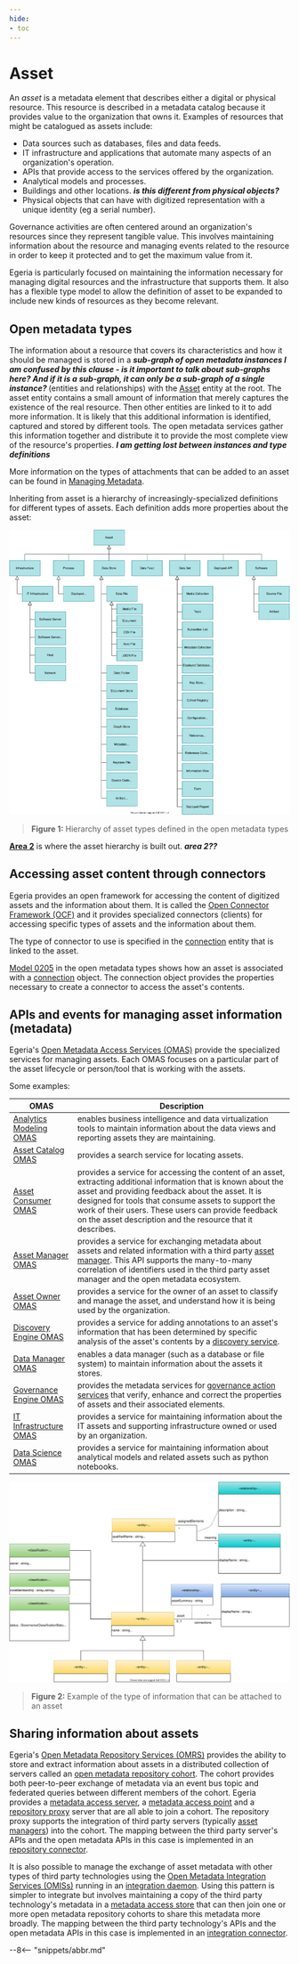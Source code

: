 ```yaml
---
hide:
- toc
---
```


<!-- SPDX-License-Identifier: CC-BY-4.0 -->
<!-- Copyright Contributors to the Egeria project. -->

# Asset

An *asset* is a metadata element that describes either a digital or physical resource.  This resource is described in a metadata catalog because it provides value to the organization that owns it.
Examples of resources that might be catalogued as assets include:

- Data sources such as databases, files and data feeds.
- IT infrastructure and applications that automate many aspects of an organization's operation.
- APIs that provide access to the services offered by the organization.
- Analytical models and processes.
- Buildings and other locations. ***<dw>is this different from physical objects?</dw>***
- Physical objects that can have with digitized representation with a unique identity (eg a serial number).

Governance activities are often centered around an organization's resources since they represent tangible value. This involves maintaining information about the resource and managing events related to the resource in order to keep it protected and to get the maximum value from it.

Egeria is particularly focused on maintaining the information necessary for managing digital resources and the infrastructure that supports them. It also has a flexible type model to allow the definition of asset to be expanded to include new kinds of resources as they become relevant.

## Open metadata types

The information about a resource that covers its characteristics and how it should be managed is stored in a ***sub-graph of open metadata instances <dw>I am confused by this clause - is it important to talk about sub-graphs here? And if it is a sub-graph, it can only be a sub-graph of a single instance? </dw>*** (entities and relationships) with the [Asset](/egeria-docs/types/0/0010-Base-Model/#asset) entity at the root. The asset entity contains a small amount of information that merely captures the existence of the real resource. Then other entities are linked to it to add more information. It is likely that this additional information is identified, captured and stored by different tools. The open metadata services gather this information together and distribute it to provide the most complete view of the resource's properties. ***<dw>I am getting lost between instances and type definitions </dw>***

More information on the types of attachments that can be added to an asset can be found in [Managing Metadata](/egeria-docs/patterns/managing-metadata/overview).

Inheriting from asset is a hierarchy of increasingly-specialized definitions for different types of assets. Each definition adds more properties about the asset:

![Figure 1](asset-hierarchy.svg)
> **Figure 1:** Hierarchy of asset types defined in the open metadata types

**[Area 2](/egeria-docs/types/2)** is where the asset hierarchy is built out. ***<dw>area 2??</dw>***


## Accessing asset content through connectors

Egeria provides an open framework for accessing the content of digitized assets and the information about them. It is called the [Open Connector Framework (OCF)](/egeria-docs/frameworks/ocf/overview) and it provides specialized connectors (clients) for accessing specific types of assets and the information about them.

The type of connector to use is specified in the [connection](/egeria-docs/concepts/connection) entity that is linked to the asset.

[Model 0205](/egeria-docs/types/2/0205-Connection-Linkage) in the open metadata types shows how an asset is associated with a [connection](/egeria-docs/concepts/connection) object. The connection object provides the properties necessary to create a connector to access the asset's contents.

## APIs and events for managing asset information (metadata)

Egeria's [Open Metadata Access Services (OMAS)](/egeria-docs/services/omas) provide the specialized services for managing assets. Each OMAS focuses on a particular part of the asset lifecycle or person/tool that is working with the assets.

Some examples:

| OMAS | Description |
|---|---|
| [Analytics Modeling OMAS](/egeria-docs/services/omas/analytics-modeling/overview) | enables business intelligence and data virtualization tools to maintain information about the data views and reporting assets they are maintaining. |
| [Asset Catalog OMAS](/egeria-docs/services/omas/asset-catalog/overview) | provides a search service for locating assets. |
| [Asset Consumer OMAS](/egeria-docs/services/omas/asset-consumer/overview) | provides a service for accessing the content of an asset, extracting additional information that is known about the asset and providing feedback about the asset. It is designed for tools that consume assets to support the work of their users. These users can provide feedback on the asset description and the resource that it describes. |
| [Asset Manager OMAS](/egeria-docs/services/omas/asset-manager/overview) | provides a service for exchanging metadata about assets and related information with a third party [asset manager](/egeria-docs/concepts/server-capability). This API supports the many-to-many correlation of identifiers used in the third party asset manager and the open metadata ecosystem. |
| [Asset Owner OMAS](/egeria-docs/services/omas/asset-owner/overview) | provides a service for the owner of an asset to classify and manage the asset, and understand how it is being used by the organization. |
| [Discovery Engine OMAS](/egeria-docs/services/omas/discovery-engine/overview) | provides a service for adding annotations to an asset's information that has been determined by specific analysis of the asset's contents by a [discovery service](/egeria-docs/concepts/open-discovery-service). |
| [Data Manager OMAS](/egeria-docs/services/omas/data-manager/overview) | enables a data manager (such as a database or file system) to maintain information about the assets it stores. |
| [Governance Engine OMAS](/egeria-docs/services/omas/governance-engine/overview) | provides the metadata services for [governance action services](/egeria-docs/concepts/governance-action-service) that verify, enhance and correct the properties of assets and their associated elements. |
| [IT Infrastructure OMAS](/egeria-docs/services/omas/it-infrastructure/overview) | provides a service for maintaining information about the IT assets and supporting infrastructure owned or used by an organization. |
| [Data Science OMAS](/egeria-docs/services/omas/data-science/overview) | provides a service for maintaining information about analytical models and related assets such as python notebooks. |


![Figure 2](asset-example.svg)
> **Figure 2:** Example of the type of information that can be attached to an asset

## Sharing information about assets

Egeria's [Open Metadata Repository Services (OMRS)](/egeria-docs/services/omrs) provides the ability to store and extract information about assets in a distributed collection of servers called an [open metadata repository cohort](/egeria-docs/concepts/cohort-member). The cohort provides both peer-to-peer exchange of metadata via an event bus topic and federated queries between different members of the cohort. Egeria provides a [metadata access server](/egeria-docs/concepts/metadata-access-server), a [metadata access point](/egeria-docs/concepts/metadata-access-point) and a [repository proxy](/egeria-docs/concepts/repository-proxy) server that are all able to join a cohort. The repository proxy supports the integration of third party servers (typically [asset managers](/egeria-docs/software-server-capability/#asset-manager)) into the cohort. The mapping between the third party server's APIs and the open metadata APIs in this case is implemented in an [repository connector](/egeria-docs/concepts/repository-connector).

It is also possible to manage the exchange of asset metadata with other types of third party technologies using the [Open Metadata Integration Services (OMISs)](/egeria-docs/services/omis) running in an [integration daemon](/egeria-docs/concepts/integration-daemon). Using this pattern is simpler to integrate but involves maintaining a copy of the third party technology's metadata in a [metadata access store](/egeria-docs/concepts/metadata-access-store) that can then join one or more open metadata repository cohorts to share this metadata more broadly. The mapping between the third party technology's APIs and the open metadata APIs in this case is implemented in an [integration connector](/egeria-docs/connectors/integration-connector).

--8<-- "snippets/abbr.md"
